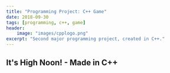 ```yaml
---
title: "Programming Project: C++ Game"
date: 2018-09-30
tags: [programming, c++, game]
header:
    image: "images/cpplogo.png"
excerpt: "Second major programming project, created in C++."
---
```


## It's High Noon! - Made in C++